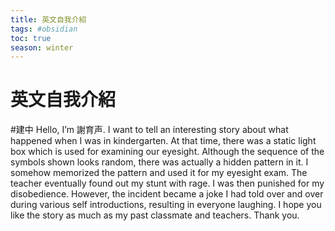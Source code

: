 ```yaml
---
title: 英文自我介紹
tags: #obsidian 
toc: true
season: winter
---
```

# 英文自我介紹
#建中
Hello, I’m 謝育声. I want to tell an interesting story about what happened when I was in kindergarten. At that time, there was a static light box which is used for examining our eyesight. Although the sequence of the symbols shown looks random, there was actually a hidden pattern in it. I somehow memorized the pattern and used it for my eyesight exam. The teacher eventually found out my stunt with rage. I was then punished for my disobedience. However, the incident became a joke I had told over and over during various self introductions, resulting in everyone laughing. I hope you like the story as much as my past classmate and teachers. Thank you.